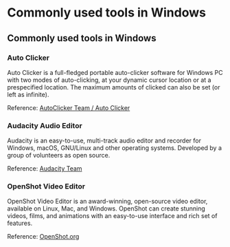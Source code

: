 # Commonly used tools in Windows

## Commonly used tools in Windows
<!--more--> 

### Auto Clicker
Auto Clicker is a full-fledged portable auto-clicker software for Windows PC with two modes of auto-clicking, at your dynamic cursor location or at a prespecified location. The maximum amounts of clicked can also be set (or left as infinite).

Reference: [AutoClicker Team / Auto Clicker](https://www.opautoclicker.com/)

### Audacity Audio Editor
Audacity is an easy-to-use, multi-track audio editor and recorder for Windows, macOS, GNU/Linux and other operating systems. Developed by a group of volunteers as open source.

Reference: [Audacity Team](https://www.audacityteam.org/)

### OpenShot Video Editor
OpenShot Video Editor is an award-winning, open-source video editor, available on Linux, Mac, and Windows. OpenShot can create stunning videos, films, and animations with an easy-to-use interface and rich set of features.

Reference: [OpenShot.org](https://www.openshot.org/)

